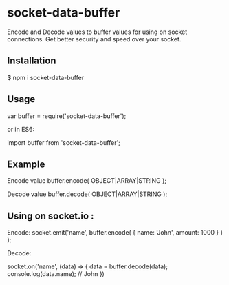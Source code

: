 # socket-data-buffer
Encode and Decode values to buffer values for using on socket connections.
Get better security and speed over your socket.

<h2>Installation</h2>

$ npm i socket-data-buffer

<h2>Usage</h2>

var buffer = require('socket-data-buffer');

or in ES6:

import buffer from 'socket-data-buffer';

<h2>Example</h2>

Encode value
buffer.encode( OBJECT|ARRAY|STRING );

Decode value
buffer.decode( OBJECT|ARRAY|STRING );

<h2>Using on socket.io :</h2>

Encode:
socket.emit('name', buffer.encode( { name: 'John', amount: 1000 } ) );

Decode:

socket.on('name', (data) => {
	data = buffer.decode(data);
	console.log(data.name); // John
})
